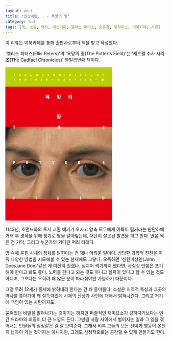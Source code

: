 ```yaml
---
layout: post
title: "인간이란... - 욕망의 땅"
category: 도서
tags: [책, 소설, 역사, 미스터리, 엘리스 피터스, 송은경, 북하우스, 이북카페, 서평]
---
```


<div class="ftc-ad-notice">
이 리뷰는 이북카페를 통해 출판사로부터 책을 받고 작성했다.
</div>



'엘리스 피터스(Ellis Peters)'의
'욕망의 땅(The Potter's Field)'는
'캐드펠 수사 시리즈(The Cadfael Chronicles)' 열일곱번째 책이다.

![표지](/images/book/the-cadfael-chronicles-17-the-potters-field-1989-book.jpg)

1143년, 호먼드와의 토지 교환 얘기가 오가고
양측 모두에게 이득이 될거라는 판단하에 거래 후
경작을 위해 쟁기로 땅을 갈아엎는데,
대단히 잘못된 발견을 하고 만다.
반쯤 썩은 천 가닥, 그리고 누군가의 기다란 머리 타래다.

땅 속에 묻힌 시체의 정체를 밝힌다는 건 꽤나 어려운 일이다.
상당한 과학적 진전을 이뤄 다양한 방법을 시도해볼 수 있는 현재에도 그렇다.
오죽하면 '신원미상인(John Doe/Jane Doe)'같은 게 여전히 있겠나.
심지어 썩기까지 했다면, 사실상 반쯤은 포기해야 한다고 봐도 좋다.
노력을 한다고 되는 것도 아니고 실력이 있다고 할 수 있는 것도 아니며,
그보다는 오히려 꽤 많은 운이 따라줘야만 가능하기 때문이다.

그걸 무려 12세기 중세에 밝혀내려 한다는 건 꽤 흥미롭다.
소설은 지역적 특성과 그곳의 역사를 쫒아가며 꽤 설득력있게 시체의 신상과 사인에 대해서 밝혀나간다.
그리고 거기에 책임이 있는 사람까지도.

묻혀있던 비밀을 밝혀나가는 것이기는 하지만
퍼즐적인 재미요소가 강하다기보다는
인간 드라마의 비중이 더 큰 느낌도 든다.
그만큼 사람 사이에서 벌어지는 일과
그 일을 겪어내는 인물들의 심정같은 걸 잘 보여준다.
그래서 비록 그들의 모든 선택과 행동이 온전히 납득이 가는 것까지는 아니지만,
그래도 심정적으로는 공감할 수 있게 만들기도 한다.
